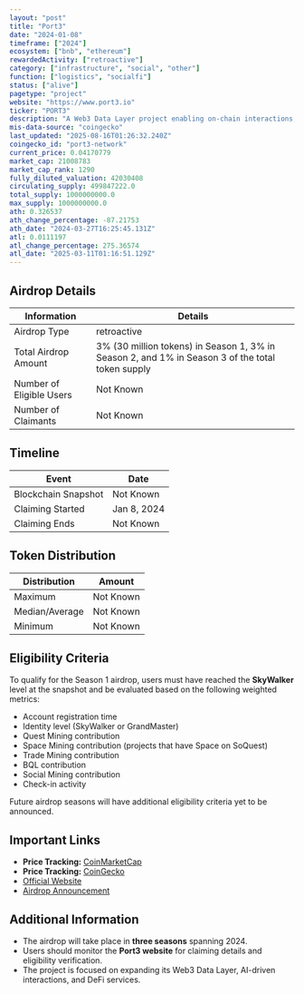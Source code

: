 ```yaml
---
layout: "post"
title: "Port3"
date: "2024-01-08"
timeframe: ["2024"]
ecosystem: ["bnb", "ethereum"]
rewardedActivity: ["retroactive"]
category: ["infrastructure", "social", "other"]
function: ["logistics", "socialfi"]
status: ["alive"]
pagetype: "project"
website: "https://www.port3.io"
ticker: "PORT3"
description: "A Web3 Data Layer project enabling on-chain interactions, social data aggregation, and AI-driven engagement. It powers services like QaaS, BQL, and Quest-based mining."
mis-data-source: "coingecko"
last_updated: "2025-08-16T01:26:32.240Z"
coingecko_id: "port3-network"
current_price: 0.04170779
market_cap: 21008783
market_cap_rank: 1290
fully_diluted_valuation: 42030408
circulating_supply: 499847222.0
total_supply: 1000000000.0
max_supply: 1000000000.0
ath: 0.326537
ath_change_percentage: -87.21753
ath_date: "2024-03-27T16:25:45.131Z"
atl: 0.0111197
atl_change_percentage: 275.36574
atl_date: "2025-03-11T01:16:51.129Z"
---
```


## Airdrop Details

| Information              | Details                                                                                          |
| ------------------------ | ------------------------------------------------------------------------------------------------ |
| Airdrop Type             | retroactive                                                                                      |
| Total Airdrop Amount     | 3% (30 million tokens) in Season 1, 3% in Season 2, and 1% in Season 3 of the total token supply |
| Number of Eligible Users | Not Known                                                                                        |
| Number of Claimants      | Not Known                                                                                        |

## Timeline

| Event               | Date        |
| ------------------- | ----------- |
| Blockchain Snapshot | Not Known   |
| Claiming Started    | Jan 8, 2024 |
| Claiming Ends       | Not Known   |

## Token Distribution

| Distribution   | Amount    |
| -------------- | --------- |
| Maximum        | Not Known |
| Median/Average | Not Known |
| Minimum        | Not Known |

## Eligibility Criteria

To qualify for the Season 1 airdrop, users must have reached the **SkyWalker** level at the snapshot and be evaluated based on the following weighted metrics:

- Account registration time
- Identity level (SkyWalker or GrandMaster)
- Quest Mining contribution
- Space Mining contribution (projects that have Space on SoQuest)
- Trade Mining contribution
- BQL contribution
- Social Mining contribution
- Check-in activity

Future airdrop seasons will have additional eligibility criteria yet to be announced.

## Important Links

- **Price Tracking:** [CoinMarketCap](https://coinmarketcap.com/currencies/port3-network)
- **Price Tracking:** [CoinGecko](https://www.coingecko.com/en/coins/port3-network)
- [Official Website](https://www.port3.io)
- [Airdrop Announcement](https://medium.com/@Port3/port3-airdrop-program-fb5c9aaa03db)

## Additional Information

- The airdrop will take place in **three seasons** spanning 2024.
- Users should monitor the **Port3 website** for claiming details and eligibility verification.
- The project is focused on expanding its Web3 Data Layer, AI-driven interactions, and DeFi services.